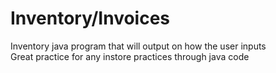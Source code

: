 # Inventory/Invoices
Inventory java program that will output on how the user inputs <br />
Great practice for any instore practices through java code
